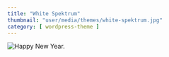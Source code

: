 ```yaml
---
title: "White Spektrum"
thumbnail: "user/media/themes/white-spektrum.jpg"
category: [ wordpress-theme ]
---
```

![Happy New Year.](https://getbenonit.com/user/media/themes/white-spektrum.jpg)